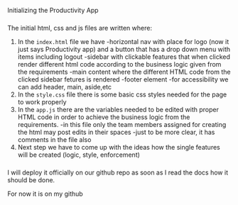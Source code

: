 Initializing the Productivity App

###

The initial html, css and js files are written where:

1. In the `index.html` file we have
   -horizontal nav with place for logo (now it just says Productivity app) and a button that has a drop down menu with items including logout
   -sidebar with clickable features that when clicked render different html code according to the business logic given from the requirements
   -main content where the different HTML code from the clicked sidebar fetures is rendered
   -footer element
   -for accessibility we can add header, main, aside,etc
2. In the `style.css` file there is some basic css styles needed for the page to work properly
3. In the `app.js` there are the variables needed to be edited with proper HTML code in order to achieve the business logic from the requirements.
   -in this file only the team members assigned for creating the html may post edits in their spaces
   -just to be more clear, it has comments in the file also
4. Next step we have to come up with the ideas how the single features will be created (logic, style, enforcement)

###

I will deploy it officially on our github repo as soon as I read the docs how it should be done.

For now it is on my github
